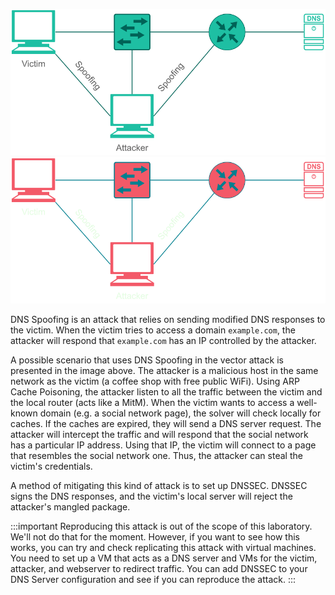 ![Schema](./assets/dns_spoofing_light.svg#light)![Connect](./assets/dns_spoofing_dark.svg#dark)

DNS Spoofing is an attack that relies on sending modified DNS responses to the victim.
When the victim tries to access a domain `example.com`,
the attacker will respond that `example.com` has an IP controlled by the attacker.

A possible scenario that uses DNS Spoofing in the vector attack is presented in the image above.
The attacker is a malicious host in the same network as the victim (a coffee shop with free public WiFi).
Using ARP Cache Poisoning, the attacker listen to all the traffic between the victim and the local router (acts like a MitM).
When the victim wants to access a well-known domain (e.g. a social network page), the solver will check locally for caches.
If the caches are expired, they will send a DNS server request. The attacker will intercept the traffic and will
respond that the social network has a particular IP address.
Using that IP, the victim will connect to a page that resembles the social network one.
Thus, the attacker can steal the victim's credentials.

A method of mitigating this kind of attack is to set up DNSSEC.
DNSSEC signs the DNS responses, and the victim's local server will reject the
attacker's mangled package.

:::important
Reproducing this attack is out of the scope of this laboratory. We'll not do that for the moment.
However, if you want to see how this works, you can try and check replicating this attack with virtual machines.
You need to set up a VM that acts as a DNS server and VMs for the victim, attacker, and webserver
to redirect traffic. You can add DNSSEC to your DNS Server configuration and see if you can reproduce the attack.
:::